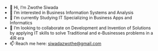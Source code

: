 - 👋 Hi, I’m Zwothe Siwada
- 👀 I’m interested in Business Information Systems and Analysis
- 🌱 I’m currently Studying IT Specializing in Business Apps and Informatics
- 💞️ I’m looking to collaborate on Development and Invention of Solutions by applying IT skills to solve Traditional and e-Businesses problems in a 4IR era
- 📫 Reach me here: siwadazwothe@gmail.com

<!---
Zwothe-Siwada/Zwothe-Siwada is a ✨ special ✨ repository because its `README.md` (this file) appears on your GitHub profile.
You can click the Preview link to take a look at your changes.
--->

